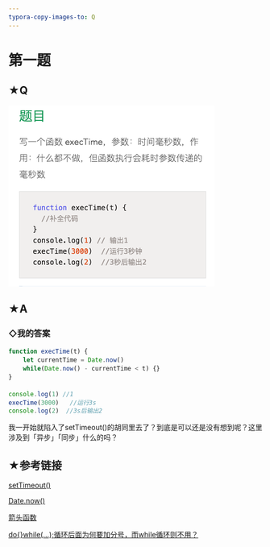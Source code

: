 ```yaml
---
typora-copy-images-to: Q
---
```


# 第一题

## ★Q

![1524495684807](Q/1524495684807.png)

## ★A

### ◇我的答案

```js
function execTime(t) {
    let currentTime = Date.now()
    while(Date.now() - currentTime < t) {}
}

console.log(1) //1
execTime(3000)   //运行3s
console.log(2)  //3s后输出2
```

​	我一开始就陷入了setTimeout()的胡同里去了？到底是可以还是没有想到呢？这里涉及到「异步」「同步」什么的吗？



## ★参考链接

[setTimeout()](https://developer.mozilla.org/zh-CN/docs/Web/API/Window/setTimeout)

[Date.now()](https://developer.mozilla.org/zh-CN/docs/Web/JavaScript/Reference/Global_Objects/Date/now)

[箭头函数](https://developer.mozilla.org/zh-CN/docs/Web/JavaScript/Reference/Functions/Arrow_functions)

[do{}while(...);循环后面为何要加分号，而while循环则不用？](https://www.zhihu.com/question/32078108)